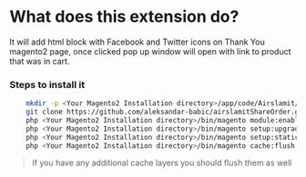 # What does this extension do?
 It will add html block with Facebook and Twitter icons on Thank You magento2 page, once clicked pop up window will open with link to product that was in cart. 
### Steps to install it
```bash
    mkdir -p <Your Magento2 Installation directory>/app/code/Airslamit/ThankYou && cd $_
    git clone https://github.com/aleksandar-babic/airslamitShareOrder.git .
    php <Your Magento2 Installation directory>/bin/magento module:enable Airslamit_Thankyou
    php <Your Magento2 Installation directory>/bin/magento setup:upgrade
    php <Your Magento2 Installation directory>/bin/magento setup:static-content:deploy
    php <Your Magento2 Installation directory>/bin/magento cache:flush
```
> If you have any additional cache layers you should flush them as well
